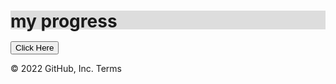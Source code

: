 
<!DOCTYPE html>
<html>
<head> <title> All Abdate News </title>

<style>

#myProgress {
  position: relative;
  width: 100%;
  height: 30px;
  background-color: #ddd;
}

</style>


</head>






<body>
<h1 id="myProgress">   
   my progress
   
   </h1>

<button onclick="move()">Click Here
</button>






<script> 
function move() {var elem=document.getelementbyid ("myBar");
var width= 1;
var id = setInterval(frame, 10);
function frame(){if (width >=100) {clear Interval(id);} else{width++;elem.style.width=width +'%';} 
}
}
</script>

</body>







</html>
© 2022 GitHub, Inc.
Terms

